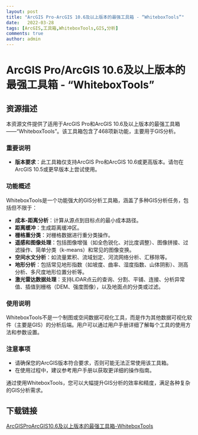 ```yaml
---
layout: post
title: "ArcGIS Pro-ArcGIS 10.6及以上版本的最强工具箱 - “WhiteboxTools”"
date:   2022-03-28
tags: [ArcGIS,工具箱,WhiteboxTools,GIS,分析]
comments: true
author: admin
---
```

# ArcGIS Pro/ArcGIS 10.6及以上版本的最强工具箱 - “WhiteboxTools”

## 资源描述

本资源文件提供了适用于ArcGIS Pro和ArcGIS 10.6及以上版本的最强工具箱——“WhiteboxTools”。该工具箱包含了468项新功能，主要用于GIS分析。

### 重要说明

- **版本要求**：此工具箱仅支持ArcGIS Pro和ArcGIS 10.6或更高版本。请勿在ArcGIS 10.5或更早版本上尝试使用。

### 功能概述

WhiteboxTools是一个功能强大的GIS分析工具箱，涵盖了多种GIS分析任务，包括但不限于：

- **成本-距离分析**：计算从源点到目标点的最小成本路径。
- **距离缓冲**：生成距离缓冲区。
- **栅格重分类**：对栅格数据进行重分类操作。
- **遥感和图像处理**：包括图像增强（如全色锐化、对比度调整）、图像拼接、过滤操作、简单分类（k-means）和常见的图像变换。
- **空间水文分析**：如流量累积、流域划定、河流网络分析、汇移除等。
- **地形分析**：包括常见地形指数（如坡度、曲率、湿度指数、山体阴影）、测高分析、多尺度地形位置分析等。
- **激光雷达数据处理**：支持LiDAR点云的查询、分割、平铺、连接、分析异常值、插值到栅格（DEM、强度图像），以及地面点的分类或过滤。

### 使用说明

WhiteboxTools不是一个制图或空间数据可视化工具，而是作为其他数据可视化软件（主要是GIS）的分析后端。用户可以通过用户手册详细了解每个工具的使用方法和参数设置。

### 注意事项

- 请确保您的ArcGIS版本符合要求，否则可能无法正常使用该工具箱。
- 在使用过程中，建议参考用户手册以获取更详细的操作指南。

通过使用WhiteboxTools，您可以大幅提升GIS分析的效率和精度，满足各种复杂的GIS分析需求。

## 下载链接

[ArcGISProArcGIS10.6及以上版本的最强工具箱-WhiteboxTools](https://pan.quark.cn/s/d23f538f4597)